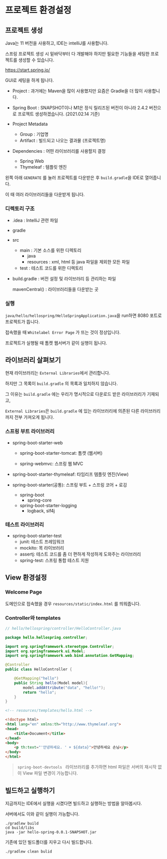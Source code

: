 # 프로젝트 환경설정

## 프로젝트 생성

Java는 11 버전을 사용하고, IDE는 intelliJ를 사용합니다.



스프링 프로젝트 생성 시 밑바닥부터 다 개발해야 하지만 필요한 기능들을 세팅한 프로젝트를 생성할 수 있습니다.

https://start.spring.io/



GUI로 세팅을 하게 됩니다.

* Project : 과거에는 Maven을 많이 사용했지만 요즘은 Gradle을 더 많이 사용합니다.

* Spring Boot : SNAPSHOT이나 M1은 정식 릴리즈된 버전이 아니라 2.4.2 버전으로 프로젝트 생성하겠습니다. (2021.02.14 기준)
* Project Metadata
  * Group : 기업명
  * Artifact : 빌드되고 나오는 결과물 (프로젝트명)
* Dependencies : 어떤 라이브러리를 사용할지 결정
  * Spring Web
  * Thymeleaf : 템플릿 엔진

 

왼쪽 아래 `GENERATE` 를 눌러 프로젝트를 다운받은 후  `build.gradle`을 IDE로 열어줍니다.

이 때 여러 라이브러리들을 다운받게 됩니다.



### 디렉토리 구조

* .idea : IntelliJ 관련 파일

* gradle

* src

  * main : 기본 소스를 위한 디렉토리
    * java
    * resources : xml, html 등 java 파일을 제외한 모든 파일
  * test : 테스트 코드를 위한 디렉토리 

* build.gradle : 버전 설정 및 라이브러리 등 관리하는 파일

  mavenCentral() : 라이브러리들을 다운받는 곳

  



### 실행

`java/hello/hellospring/HelloSpringApplication.java`을 run하면 8080 포트로 프로젝트가 뜹니다.

접속했을 때  `Whitelabel Error Page` 가 뜨는 것이 정상입니다.

프로젝트가 실행될 때 톰켓 웹서버가 같이 실행이 됩니다.





## 라이브러리 살펴보기

현재 라이브러리는 `External Libraries`에서 관리합니다.

하지만 그 목록이 `build.gradle` 의 목록과 일치하지 않습니다.

그 이유는  `build.gradle` 에는 우리가 명시적으로 다운로드 받은 라이브러리가 기재되고,

 `External Libraries`은  `build.gradle` 에 있는 라이브러리에 의존된 다른 라이브러리까지 전부 가져오게 됩니다.



### 스프링 부트 라이브러리

* spring-boot-starter-web

  * spring-boot-starter-tomcat: 톰캣 (웹서버) 

  * spring-webmvc: 스프링 웹 MVC 

* spring-boot-starter-thymeleaf: 타임리프 템플릿 엔진(View) 

* spring-boot-starter(공통): 스프링 부트 + 스프링 코어 + 로깅 

  * spring-boot 
    * spring-core 
  * spring-boot-starter-logging
    *  logback, slf4j 



### 테스트 라이브러리 

* spring-boot-starter-test 
  * junit: 테스트 프레임워크 
  * mockito: 목 라이브러리 
  * assertj: 테스트 코드를 좀 더 편하게 작성하게 도와주는 라이브러리 
  * spring-test: 스프링 통합 테스트 지원





## View 환경설정

### Welcome Page

도메인으로 접속했을 경우 `resources/static/index.html` 를 띄워줍니다.



### Controller와 templates

``` java
// hello/hellospring/controller/HelloController.java

package hello.hellospring.controller;

import org.springframework.stereotype.Controller;
import org.springframework.ui.Model;
import org.springframework.web.bind.annotation.GetMapping;

@Controller
public class HelloController {

    @GetMapping("hello")
    public String hello(Model model){
        model.addAttribute("data", "hello!");
        return "hello";
    }
}
```

``` html
<!-- resources/templates/hello.html -->

<!doctype html>
<html lang="en" xmlns:th="http://www.thymeleaf.org">
<head>
    <title>Document</title>
</head>
<body>
    <p th:text="'안녕하세요. ' + ${data}">안녕하세요 손님</p>
</body>
</html>
```



> `spring-boot-devtools ` 라이브러리를 추가하면 html 파일은 서버의 재시작 없이 View 파일 변경이 가능합니다.





## 빌드하고 실행하기

지금까지는 IDE에서 실행을 시켰다면 빌드하고 실행하는 방법을 알아봅시다.

서버에서도 이와 같이 실행이 가능합니다.

```shell
./gradlew build
cd build/libs
java -jar hello-spring-0.0.1-SNAPSHOT.jar
```



기존에 있던 빌드폴더를 지우고 다시 빌드합니다.

```shell
./gradlew clean bulid
```

